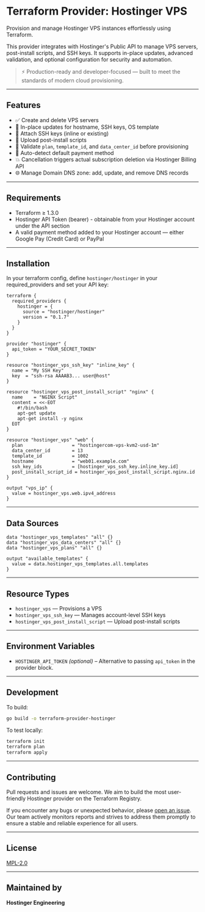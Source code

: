# Terraform Provider: Hostinger VPS

Provision and manage Hostinger VPS instances effortlessly using Terraform.

This provider integrates with Hostinger's Public API to manage VPS servers, post-install scripts, and SSH keys. It supports in-place updates, advanced validation, and optional configuration for security and automation.

> ⚡ Production-ready and developer-focused — built to meet the standards of modern cloud provisioning.

---

## Features

- ✅ Create and delete VPS servers
- 🔄 In-place updates for hostname, SSH keys, OS template
- 🔐 Attach SSH keys (inline or existing)
- 📜 Upload post-install scripts
- 🔎 Validate `plan`, `template_id`, and `data_center_id` before provisioning
- 🧠 Auto-detect default payment method
- 💥 Cancellation triggers actual subscription deletion via Hostinger Billing API
- 🌐 Manage Domain DNS zone: add, update, and remove DNS records

---

## Requirements

- Terraform ≥ 1.3.0
- Hostinger API Token (bearer) - obtainable from your Hostinger account under the API section
- A valid payment method added to your Hostinger account — either Google Pay (Credit Card) or PayPal

---

## Installation

In your terraform config, define `hostinger/hostinger` in your required_providers and set your API key:

```hcl
terraform {
  required_providers {
    hostinger = {
      source = "hostinger/hostinger"
      version = "0.1.7"
    }
  }
}

provider "hostinger" {
  api_token = "YOUR_SECRET_TOKEN"
}

resource "hostinger_vps_ssh_key" "inline_key" {
  name = "My SSH Key"
  key  = "ssh-rsa AAAAB3... user@host"
}

resource "hostinger_vps_post_install_script" "nginx" {
  name    = "NGINX Script"
  content = <<-EOT
    #!/bin/bash
    apt-get update
    apt-get install -y nginx
  EOT
}

resource "hostinger_vps" "web" {
  plan                  = "hostingercom-vps-kvm2-usd-1m"
  data_center_id        = 13
  template_id           = 1002
  hostname              = "web01.example.com"
  ssh_key_ids           = [hostinger_vps_ssh_key.inline_key.id]
  post_install_script_id = hostinger_vps_post_install_script.nginx.id
}

output "vps_ip" {
  value = hostinger_vps.web.ipv4_address
}
```

---

## Data Sources

```hcl
data "hostinger_vps_templates" "all" {}
data "hostinger_vps_data_centers" "all" {}
data "hostinger_vps_plans" "all" {}

output "available_templates" {
  value = data.hostinger_vps_templates.all.templates
}
```

---

## Resource Types

- `hostinger_vps` — Provisions a VPS
- `hostinger_vps_ssh_key` — Manages account-level SSH keys
- `hostinger_vps_post_install_script` — Upload post-install scripts

---

## Environment Variables

- `HOSTINGER_API_TOKEN` *(optional)* – Alternative to passing `api_token` in the provider block.

---

## Development

To build:

```bash
go build -o terraform-provider-hostinger
```

To test locally:

```bash
terraform init
terraform plan
terraform apply
```

---

## Contributing

Pull requests and issues are welcome. We aim to build the most user-friendly Hostinger provider on the Terraform Registry.

If you encounter any bugs or unexpected behavior, please [open an issue](https://github.com/hostinger/terraform-provider-hostinger/issues).  
Our team actively monitors reports and strives to address them promptly to ensure a stable and reliable experience for all users.

---

## License

[MPL-2.0](LICENSE)

---

## Maintained by

**Hostinger Engineering**

